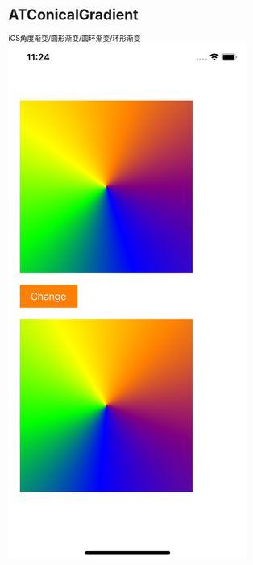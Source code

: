 # ATConicalGradient
iOS角度渐变/圆形渐变/圆环渐变/环形渐变
![image](https://github.com/abiaoyo/ATConicalGradient/blob/main/Simulator%20Screen%20Shot%20-%20iPhone%2011%20-%202021-08-18%20at%2023.24.29.png)


